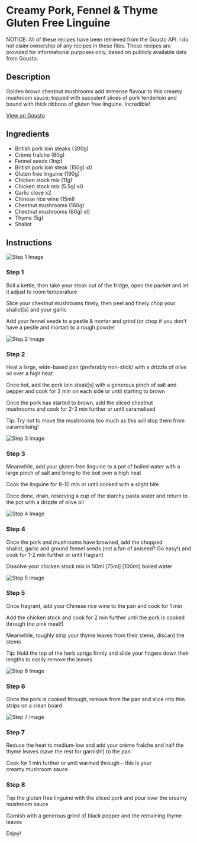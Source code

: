 # Creamy Pork, Fennel & Thyme Gluten Free Linguine

NOTICE: All of these recipes have been retrieved from the Gousto API. I do not claim ownership of any recipes in these files. These recipes are provided for informational purposes only, based on publicly available data from Gousto.

## Description

Golden brown chestnut mushrooms add immense flavour to this creamy mushroom sauce; topped with succulent slices of pork tenderloin and bound with thick ribbons of gluten free linguine. Incredible!

[View on Gousto](https://www.gousto.co.uk/recipes/cookbook/creamy-pork-fennel-thyme-gluten-free-linguine)

## Ingredients

- British pork loin steaks (300g)
- Crème fraîche (80g)
- Fennel seeds (1tsp)
- British pork loin steak (150g) x0
- Gluten free linguine (190g)
- Chicken stock mix (11g)
- Chicken stock mix (5.5g) x0
- Garlic clove x2
- Chinese rice wine (15ml)
- Chestnut mushrooms (160g)
- Chestnut mushrooms (80g) x0
- Thyme (5g)
- Shallot

## Instructions

![Step 1 Image](https://production-media.gousto.co.uk/cms/recipe-step-image/step-1-1696843725720-x200.jpg)

### Step 1

Boil a kettle, then take your steak out of the fridge, open the packet and let it adjust to room temperature

Slice your chestnut mushrooms finely, then peel and finely chop your shallot[s]<span class="text-danger"> </span>and your garlic

Add your fennel seeds to a pestle & mortar and grind (or chop if you don't have a pestle and mortar) to a rough powder

![Step 2 Image](https://production-media.gousto.co.uk/cms/recipe-step-image/step-2-1696843728954-x200.jpg)

### Step 2

Heat a large, wide-based pan (preferably non-stick) with a drizzle of olive oil over a high heat

Once hot, add the pork loin steak[s] with a generous pinch of salt and pepper and cook for 2 min on each side or until starting to brown

Once the pork has started to brown, add the sliced chestnut mushrooms and cook for 2-3 min further or until caramelised

Tip: Try not to move the mushrooms too much as this will stop them from caramelising!

![Step 3 Image](https://production-media.gousto.co.uk/cms/recipe-step-image/Step-3-1696843733470-x200.jpg)

### Step 3

Meanwhile, add your gluten free linguine to a pot of boiled water with a large pinch of salt and bring to the boil over a high heat

Cook the linguine for 8-10 min or until cooked with a slight bite

Once done, drain, reserving a cup of the starchy pasta water and return to the pot with a drizzle of olive oil

![Step 4 Image](https://production-media.gousto.co.uk/cms/recipe-step-image/step-4-1696843737950-x200.jpg)

### Step 4

Once the pork and mushrooms have browned, add the chopped shallot, garlic and ground fennel seeds (not a fan of aniseed? Go easy!) and cook for 1-2 min further or until fragrant

Dissolve your chicken stock mix in 50ml<span class="text-purple"> [75ml]</span> <span class="text-danger">[100ml]</span> boiled water

![Step 5 Image](https://production-media.gousto.co.uk/cms/recipe-step-image/step-5-1696843742369-x200.jpg)

### Step 5

Once fragrant, add your Chinese rice wine to the pan and cook for 1 min

Add the chicken stock and cook for 2 min further until the pork is cooked through (no pink meat!)

Meanwhile, roughly strip your thyme leaves from their stems, discard the stems

Tip: Hold the top of the herb sprigs firmly and slide your fingers down their lengths to easily remove the leaves

![Step 6 Image](https://production-media.gousto.co.uk/cms/recipe-step-image/step-6-1696843746652-x200.jpg)

### Step 6

Once the pork is cooked through, remove from the pan and slice into thin strips on a clean board

![Step 7 Image](https://production-media.gousto.co.uk/cms/recipe-step-image/step-7-1696843750581-x200.jpg)

### Step 7

Reduce the heat to medium-low and add your crème fraîche and half the thyme leaves (save the rest for garnish!) to the pan

Cook for 1 min further or until warmed through – this is your creamy mushroom sauce

### Step 8

Top the gluten free linguine with the sliced pork and pour over the creamy mushroom sauce

Garnish with a generous grind of black pepper and the remaining thyme leaves

Enjoy!

